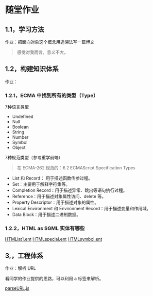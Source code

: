 # 随堂作业

## 1.1，学习方法

作业：把面向对象这个概念用追溯法写一篇博文

> 感觉对我而言，意义不大。

## 1.2，构建知识体系

作业：

### 1.2.1，ECMA 中找到所有的类型（Type）

7种语言类型
- Undefined
- Null
- Boolean
- String
- Number
- Symbol
- Object

7种规范类型（参考重学前端）

> 在 ECMA-262 规范的：6.2 ECMAScript Specification Types

- List 和 Record： 用于描述函数传参过程。
- Set：主要用于解释字符集等。
- Completion Record：用于描述异常、跳出等语句执行过程。
- Reference：用于描述对象属性访问、delete 等。
- Property Descriptor：用于描述对象的属性。
- Lexical Environment 和 Environment Record：用于描述变量和作用域。
- Data Block：用于描述二进制数据。

### 1.2.2，HTML as SGML 实体有哪些

[HTMLlat1.ent]('./HTMLlat1.ent')
[HTMLspecial.ent]('./HTMLspecial.ent')
[HTMLsymbol.ent]('./HTMLsymbol.ent')

## 3,，工程体系

作业：解析 URL

看同学的作业提供的思路，可以利用 a 标签来解析。

[parseURL.js]('./parseURL.js')